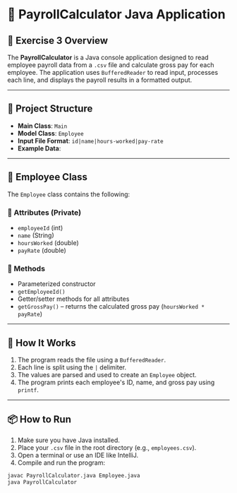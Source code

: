 # 💼 PayrollCalculator Java Application

## 📘 Exercise 3 Overview

The **PayrollCalculator** is a Java console application designed to read employee payroll data from a `.csv` file and calculate gross pay for each employee. The application uses `BufferedReader` to read input, processes each line, and displays the payroll results in a formatted output.

---

## 📂 Project Structure

- **Main Class**: `Main`
- **Model Class**: `Employee`
- **Input File Format**: `id|name|hours-worked|pay-rate`
- **Example Data**:

---

## 🧱 Employee Class

The `Employee` class contains the following:

### 🔐 Attributes (Private)
- `employeeId` (int)
- `name` (String)
- `hoursWorked` (double)
- `payRate` (double)

### 🧮 Methods
- Parameterized constructor
- `getEmployeeId()`
- Getter/setter methods for all attributes
- `getGrossPay()` – returns the calculated gross pay (`hoursWorked * payRate`)

---

## 🚀 How It Works

1. The program reads the file using a `BufferedReader`.
2. Each line is split using the `|` delimiter.
3. The values are parsed and used to create an `Employee` object.
4. The program prints each employee's ID, name, and gross pay using `printf`.

---

## 📦 How to Run

1. Make sure you have Java installed.
2. Place your `.csv` file in the root directory (e.g., `employees.csv`).
3. Open a terminal or use an IDE like IntelliJ.
4. Compile and run the program:

 ```bash
 javac PayrollCalculator.java Employee.java
 java PayrollCalculator
